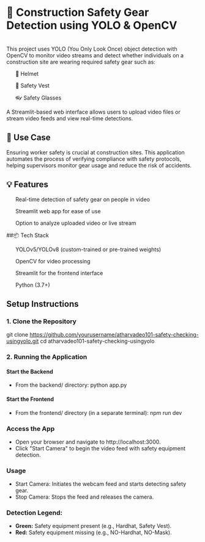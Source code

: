 <h1>🦺 Construction Safety Gear Detection using YOLO & OpenCV</h1>
<br>
This project uses YOLO (You Only Look Once) object detection with OpenCV to monitor video streams and detect whether individuals on a construction site are wearing required safety gear such as:

<ul>👷 Helmet</ul>

<ul>🦺 Safety Vest</ul>

<ul>👓 Safety Glasses </ul>


A Streamlit-based web interface allows users to upload video files or stream video feeds and view real-time detections.

<h2>🚧 Use Case</h2>
Ensuring worker safety is crucial at construction sites. This application automates the process of verifying compliance with safety protocols, helping supervisors monitor gear usage and reduce the risk of accidents.

<h2>💡 Features</h2>
<ul>Real-time detection of safety gear on people in video</ul>

<ul>Streamlit web app for ease of use</ul>

<ul>Option to analyze uploaded video or live stream</ul>

##📦 Tech Stack
<ul>YOLOv5/YOLOv8 (custom-trained or pre-trained weights)</ul>

<ul>OpenCV for video processing</ul>

<ul>Streamlit for the frontend interface</ul>

<ul>Python (3.7+)</ul>



## Setup Instructions

### 1. Clone the Repository
git clone https://github.com/yourusername/atharvadeo101-safety-checking-usingyolo.git
cd atharvadeo101-safety-checking-usingyolo

### 2. Running the Application
#### Start the Backend
- From the backend/ directory:
python app.py

#### Start the Frontend
- From the frontend/ directory (in a separate terminal):
npm run dev

### Access the App
- Open your browser and navigate to http://localhost:3000.
- Click "Start Camera" to begin the video feed with safety equipment detection.

### Usage
- Start Camera: Initiates the webcam feed and starts detecting safety gear.
- Stop Camera: Stops the feed and releases the camera.

### Detection Legend:
- **Green:** Safety equipment present (e.g., Hardhat, Safety Vest).
- **Red:** Safety equipment missing (e.g., NO-Hardhat, NO-Mask).
